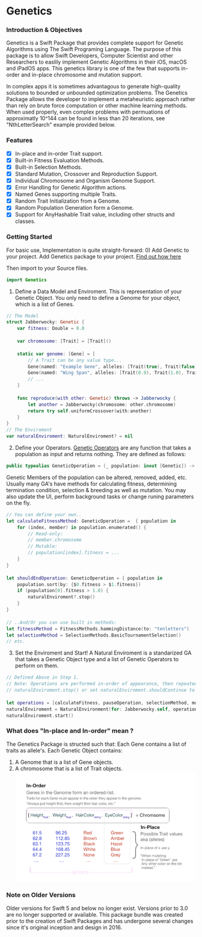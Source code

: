 # Genetics

### Introduction & Objectives

Genetics is a Swift Package that provides complete support for Genetic Algorithms using The Swift Programing Language.
The purpose of this package is to allow Swift Developers, Computer Scientist and other Researchers to easlily implement Genetic Algorithms in their iOS, macOS and iPadOS apps. This genetics library is one of the few that supports in-order and in-place chromosome and mutation support.

In complex apps it is sometimes advantagous to generate high-quality solutions to bounded or unbounded optimization problems. The Genetics Package allows the developer to implement a metaheuristic approach rather than rely on brute force computation or other machine learning methods.
When used properly, even complex problems with permuations of approximatly 10^144 can be found in less than 20 iterations, see "NthLetterSearch" example provided below.

### Features
- [x] In-place and in-order Trait support.
- [x] Built-in Fitness Evaluation Methods.
- [x] Built-in Selection Methods.
- [x] Standard Mutation, Crossover and Reproduction Support.
- [x] Individual Chromosome and Organism Genome Support.
- [x] Error Handling for Genetic Algorithm actions.
- [x] Named Genes supporting multiple Traits.
- [x] Random Trait Initialization from a Genome.
- [x] Random Population Generation form a Genome.
- [x] Support for AnyHashable Trait value, including other structs and classes.

### Getting Started
For basic use, Implementation is quite straight-forward:
0) Add Genetic to your project. 
Add Genetics package to your project. [Find out how here](https://developer.apple.com/documentation/swift_packages/adding_package_dependencies_to_your_app)

Then import to your Source files. 
```Swift
import Genetics
```
1) Define a Data Model and Enviroment.
This is representation of your Genetic Object. 
You only need to define a Genome for your object, which is a list of Genes. 
```Swift
// The Model
struct Jabberwocky: Genetic {
    var fitness: Double = 0.0
    
    var chromosome: [Trait] = [Trait]()
    
    static var genome: [Gene] = [
        // A Trait can be any value type... 
        Gene(named: "Example Gene", alleles: [Trait(true), Trait(false), Trait("Snarl"), Trait(110)]),
        Gene(named: "Wing Span", alleles: [Trait(0.9), Trait(1.0), Trait(1.2), Trait(1.8)]),
        // ...
    ]
    
    func reproduce(with other: Genetic) throws -> Jabberwocky {
        let another = Jabberwocky(chromosome: other.chromosome)
        return try self.uniformCrossover(with:another)
    }
}
// The Enviroment
var naturalEnviroment: NaturalEnviroment? = nil
```

2) Define your Operators.
[Genetic Operators](https://en.wikipedia.org/wiki/Genetic_operator) are any function that takes a population as input and returns nothing. 
They are defined as follows:
```Swift
public typealias GeneticOperation = (_ population: inout [Genetic]) -> Void
```
Genetic Members of the population can be altered, removed, added, etc.
Usually many GA's have methods for calculating fitness, determining termination condition, selection & breeding as well as mutation.
You may also update the UI, perform background tasks or change runing parameters on the fly.

```Swift
// You can define your own.. 
let calculateFitnessMethod: GeneticOperation =  { population in
    for (index, member) in population.enumerated() {
        // Read-only:
        // member.chromosome
        // Mutable:
        // population[index].fitness = ... 
    }
}

let shouldEndOperation: GeneticOperation = { population in 
    population.sort(by: {$0.fitness > $1.fitness})
    if (population[0].fitness > 1.0) {
        naturalEnviroment?.stop()
    }
}

// ..And/Or you can use built in methods: 
let fitnessMethod = FitnessMethods.hammingDistance(to: "tenletters")
let selectionMethod = SelectionMethods.BasicTournamentSelection()
// etc. 
```
3) Set the Enviroment and Start!
A Natural Enviroment is a standarized GA that takes a Genetic Object type and a list of Genetic Operators to perform on them. 
```Swift
// Defined Above in Step 1.
// Note: Operations are performed in-order of appearance, then repeated over and over again until you call 
// naturalEnviroment.stop() or set naturalEnviroment.shouldContinue to false.

let operations = [calculateFitness, pauseOperation, selectionMethod, mutationMethod]
naturalEnviroment = NaturalEnvironment(for: Jabberwocky.self, operations: operations)
naturalEnviroment.start()
```

### What does "In-place and In-order" mean ?
The Genetics Package is structed such that:
Each Gene contains a list of traits as allele's.
Each Genetic Object contains: 
1) A Genome that is a list of Gene objects. 
2) A chromosome that is a list of Trait objects.
![in-place and in-order](/Images/Inorderandinplace.png)


### Note on Older Versions
Older versions for Swift 5 and below no longer exist.
Versions prior to 3.0 are no longer supported or available. This package bundle was created prior to the creation of Swift Packages and has undergone several changes since it's original inception and design in 2016.
